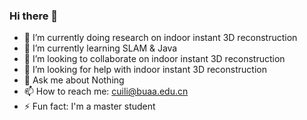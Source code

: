 ### Hi there 👋



- 🔭 I’m currently doing research on indoor instant 3D reconstruction
- 🌱 I’m currently learning SLAM & Java
- 👯 I’m looking to collaborate on indoor instant 3D reconstruction
- 🤔 I’m looking for help with indoor instant 3D reconstruction
- 💬 Ask me about Nothing
- 📫 How to reach me: cuili@buaa.edu.cn
- ⚡ Fun fact: I'm a master student
